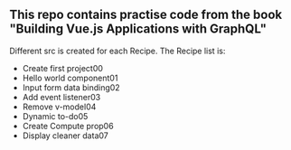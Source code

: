 ## This repo contains practise code from the book "Building Vue.js Applications with GraphQL"
Different src is created for each Recipe. The Recipe list is:
- Create first project00
- Hello world component01
- Input form data binding02
- Add event listener03
- Remove v-model04
- Dynamic to-do05
- Create Compute prop06
- Display cleaner data07
